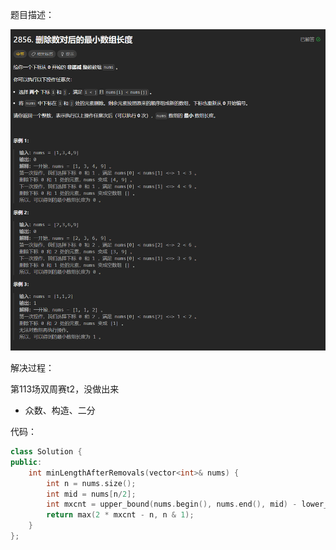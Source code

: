题目描述：

![image](/basical/array/image/image108.png)

解决过程：

第113场双周赛t2，没做出来

- 众数、构造、二分

代码：

```cpp
class Solution {
public:
    int minLengthAfterRemovals(vector<int>& nums) {
        int n = nums.size();
        int mid = nums[n/2];
        int mxcnt = upper_bound(nums.begin(), nums.end(), mid) - lower_bound(nums.begin(), nums.end(), mid);
        return max(2 * mxcnt - n, n & 1);
    }
};
```